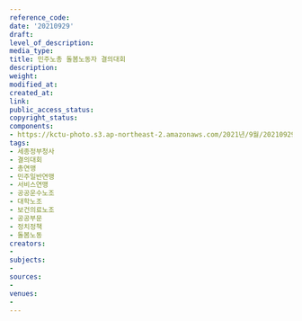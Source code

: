 ```yaml
---
reference_code: 
date: '20210929'
draft: 
level_of_description: 
media_type: 
title: 민주노총 돌봄노동자 결의대회
description: 
weight: 
modified_at: 
created_at: 
link: 
public_access_status: 
copyright_status: 
components:
- https://kctu-photo.s3.ap-northeast-2.amazonaws.com/2021년/9월/20210929-민주노총+돌봄노동자+결의대회_세종정부청사_결의대회_총연맹_민주일반연맹_서비스연맹_공공운수노조_대학노조_보건의료노조_공공부문_정치정책_돌봄노동/B09_2361.jpg
tags:
- 세종정부청사
- 결의대회
- 총연맹
- 민주일반연맹
- 서비스연맹
- 공공운수노조
- 대학노조
- 보건의료노조
- 공공부문
- 정치정책
- 돌봄노동
creators:
- 
subjects:
- 
sources:
- 
venues:
- 
---
```

